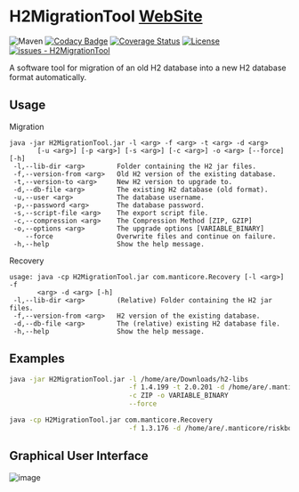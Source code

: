 # H2MigrationTool [**WebSite**](http://manticore-projects.com/H2MigrationTool/index.html)

![Maven](https://badgen.net/maven/v/maven-central/com.manticore-projects.jdbc/H2MigrationTool) [![Codacy Badge](https://app.codacy.com/project/badge/Grade/f9024986ff4c44199119b3f63ad18f73)](https://app.codacy.com/gh/manticore-projects/H2MigrationTool/dashboard?utm_source=gh&utm_medium=referral&utm_content=&utm_campaign=Badge_grade) [![Coverage Status](https://coveralls.io/repos/github/manticore-projects/H2MigrationTool/badge.svg?branch=main)](https://coveralls.io/github/manticore-projects/H2MigrationTool?branch=main) [![License](https://img.shields.io/badge/License-GPL-blue)](#LICENSE)
[![issues - H2MigrationTool](https://img.shields.io/github/issues/manticore-projects/H2MigrationTool)](https://github.com/manticore-projects/H2MigrationTool/issues)

 

A software tool for migration of an old H2 database into a new H2 database format automatically.

## Usage

Migration

```man
java -jar H2MigrationTool.jar -l <arg> -f <arg> -t <arg> -d <arg>
       [-u <arg>] [-p <arg>] [-s <arg>] [-c <arg>] -o <arg> [--force] [-h]
 -l,--lib-dir <arg>        Folder containing the H2 jar files.
 -f,--version-from <arg>   Old H2 version of the existing database.
 -t,--version-to <arg>     New H2 version to upgrade to.
 -d,--db-file <arg>        The existing H2 database (old format).
 -u,--user <arg>           The database username.
 -p,--password <arg>       The database password.
 -s,--script-file <arg>    The export script file.
 -c,--compression <arg>    The Compression Method [ZIP, GZIP]
 -o,--options <arg>        The upgrade options [VARIABLE_BINARY]
    --force                Overwrite files and continue on failure.
 -h,--help                 Show the help message.
```

Recovery

```man
usage: java -cp H2MigrationTool.jar com.manticore.Recovery [-l <arg>] -f
       <arg> -d <arg> [-h]
 -l,--lib-dir <arg>        (Relative) Folder containing the H2 jar files.
 -f,--version-from <arg>   H2 version of the existing database.
 -d,--db-file <arg>        The (relative) existing H2 database file.
 -h,--help                 Show the help message.
```

## Examples

```bash
java -jar H2MigrationTool.jar -l /home/are/Downloads/h2-libs                        \
                              -f 1.4.199 -t 2.0.201 -d /home/are/.manticore/riskbox \
                              -c ZIP -o VARIABLE_BINARY                             \
                              --force

java -cp H2MigrationTool.jar com.manticore.Recovery                                 \
                              -f 1.3.176 -d /home/are/.manticore/riskbox.h2.db      \
```

## Graphical User Interface

![image](https://user-images.githubusercontent.com/18080123/120748212-9bea7980-c52c-11eb-96f0-101f0e47e3eb.png)

